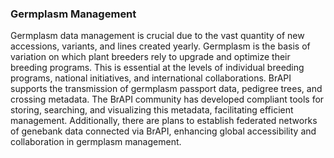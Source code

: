### Germplasm Management

<!-- Ajay -->
Germplasm data management is crucial due to the vast quantity of new accessions, variants, and lines created yearly. Germplasm is the basis of variation on which plant breeders rely to upgrade and optimize their breeding programs. This is essential at the levels of individual breeding programs, national initiatives, and international collaborations. BrAPI supports the transmission of germplasm passport data, pedigree trees, and crossing metadata. The BrAPI community has developed compliant tools for storing, searching, and visualizing this metadata, facilitating efficient management. Additionally, there are plans to establish federated networks of genebank data connected via BrAPI, enhancing global accessibility and collaboration in germplasm management.
